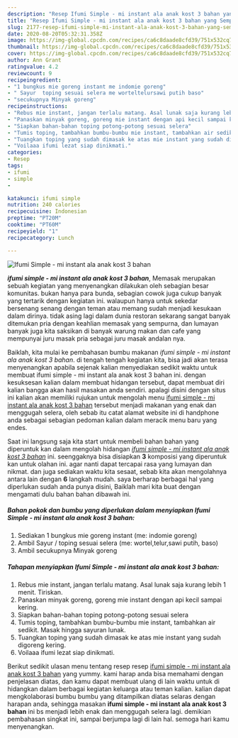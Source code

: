```yaml
---
description: "Resep Ifumi Simple - mi instant ala anak kost 3 bahan yang Sempurna"
title: "Resep Ifumi Simple - mi instant ala anak kost 3 bahan yang Sempurna"
slug: 2177-resep-ifumi-simple-mi-instant-ala-anak-kost-3-bahan-yang-sempurna
date: 2020-08-20T05:32:31.358Z
image: https://img-global.cpcdn.com/recipes/ca6c8daade8cfd39/751x532cq70/ifumi-simple-mi-instant-ala-anak-kost-3-bahan-foto-resep-utama.jpg
thumbnail: https://img-global.cpcdn.com/recipes/ca6c8daade8cfd39/751x532cq70/ifumi-simple-mi-instant-ala-anak-kost-3-bahan-foto-resep-utama.jpg
cover: https://img-global.cpcdn.com/recipes/ca6c8daade8cfd39/751x532cq70/ifumi-simple-mi-instant-ala-anak-kost-3-bahan-foto-resep-utama.jpg
author: Ann Grant
ratingvalue: 4.2
reviewcount: 9
recipeingredient:
- "1 bungkus mie goreng instant me indomie goreng"
- " Sayur  toping sesuai selera me worteltelursawi putih baso"
- "secukupnya Minyak goreng"
recipeinstructions:
- "Rebus mie instant, jangan terlalu matang. Asal lunak saja kurang lebih 1 menit. Tiriskan."
- "Panaskan minyak goreng, goreng mie instant dengan api kecil sampai kering."
- "Siapkan bahan-bahan toping potong-potong sesuai selera"
- "Tumis toping, tambahkan bumbu-bumbu mie instant, tambahkan air sedikit. Masak hingga sayuran lunak."
- "Tuangkan toping yang sudah dimasak ke atas mie instant yang sudah digoreng kering."
- "Voilaaa ifumi lezat siap dinikmati."
categories:
- Resep
tags:
- ifumi
- simple
- 

katakunci: ifumi simple  
nutrition: 240 calories
recipecuisine: Indonesian
preptime: "PT20M"
cooktime: "PT60M"
recipeyield: "1"
recipecategory: Lunch

---
```



![Ifumi Simple - mi instant ala anak kost 3 bahan](https://img-global.cpcdn.com/recipes/ca6c8daade8cfd39/751x532cq70/ifumi-simple-mi-instant-ala-anak-kost-3-bahan-foto-resep-utama.jpg)

<b><i>ifumi simple - mi instant ala anak kost 3 bahan</i></b>, Memasak merupakan sebuah kegiatan yang menyenangkan dilakukan oleh sebagian besar komunitas. bukan hanya para bunda, sebagian cowok juga cukup banyak yang tertarik dengan kegiatan ini. walaupun hanya untuk sekedar bersenang senang dengan teman atau memang sudah menjadi kesukaan dalam dirinya. tidak asing lagi dalam dunia restoran sekarang sangat banyak ditemukan pria dengan keahlian memasak yang sempurna, dan lumayan banyak juga kita saksikan di banyak warung makan dan cafe yang mempunyai juru masak pria sebagai juru masak andalan nya.

Baiklah, kita mulai ke pembahasan bumbu makanan <i>ifumi simple - mi instant ala anak kost 3 bahan</i>. di tengah tengah kegiatan kita, bisa jadi akan terasa menyenangkan apabila sejenak kalian menyediakan sedikit waktu untuk membuat ifumi simple - mi instant ala anak kost 3 bahan ini. dengan kesuksesan kalian dalam membuat hidangan tersebut, dapat membuat diri kalian bangga akan hasil masakan anda sendiri. apalagi disini dengan situs ini kalian akan memiliki rujukan untuk mengolah menu <u>ifumi simple - mi instant ala anak kost 3 bahan</u> tersebut menjadi makanan yang enak dan menggugah selera, oleh sebab itu catat alamat website ini di handphone anda sebagai sebagian pedoman kalian dalam meracik menu baru yang endes.




Saat ini langsung saja kita start untuk membeli bahan bahan yang diperuntuk kan dalam mengolah hidangan <u><i>ifumi simple - mi instant ala anak kost 3 bahan</i></u> ini. seenggaknya bisa disiapkan <b>3</b> komposisi yang diperuntuk kan untuk olahan ini. agar nanti dapat tercapai rasa yang lumayan dan nikmat. dan juga sediakan waktu kita sesaat, sebab kita akan mengolahnya antara lain dengan <b>6</b> langkah mudah. saya berharap berbagai hal yang diperlukan sudah anda punya disini, Baiklah mari kita buat dengan mengamati dulu bahan bahan dibawah ini.

<!--inarticleads1-->

##### Bahan pokok dan bumbu yang diperlukan dalam menyiapkan Ifumi Simple - mi instant ala anak kost 3 bahan:

1. Sediakan 1 bungkus mie goreng instant (me: indomie goreng)
1. Ambil  Sayur / toping sesuai selera (me: wortel,telur,sawi putih, baso)
1. Ambil secukupnya Minyak goreng




<!--inarticleads2-->

##### Tahapan menyiapkan Ifumi Simple - mi instant ala anak kost 3 bahan:

1. Rebus mie instant, jangan terlalu matang. Asal lunak saja kurang lebih 1 menit. Tiriskan.
1. Panaskan minyak goreng, goreng mie instant dengan api kecil sampai kering.
1. Siapkan bahan-bahan toping potong-potong sesuai selera
1. Tumis toping, tambahkan bumbu-bumbu mie instant, tambahkan air sedikit. Masak hingga sayuran lunak.
1. Tuangkan toping yang sudah dimasak ke atas mie instant yang sudah digoreng kering.
1. Voilaaa ifumi lezat siap dinikmati.




Berikut sedikit ulasan menu tentang resep resep <u>ifumi simple - mi instant ala anak kost 3 bahan</u> yang yummy. kami harap anda bisa memahami dengan penjelasan diatas, dan kamu dapat membuat ulang di lain waktu untuk di hidangkan dalam berbagai kegiatan keluarga atau teman kalian. kalian dapat mengkolaborasi bumbu bumbu yang ditampilkan diatas selaras dengan harapan anda, sehingga masakan <b>ifumi simple - mi instant ala anak kost 3 bahan</b> ini bs menjadi lebih enak dan menggugah selera lagi. demikian pembahasan singkat ini, sampai berjumpa lagi di lain hal. semoga hari kamu menyenangkan.
